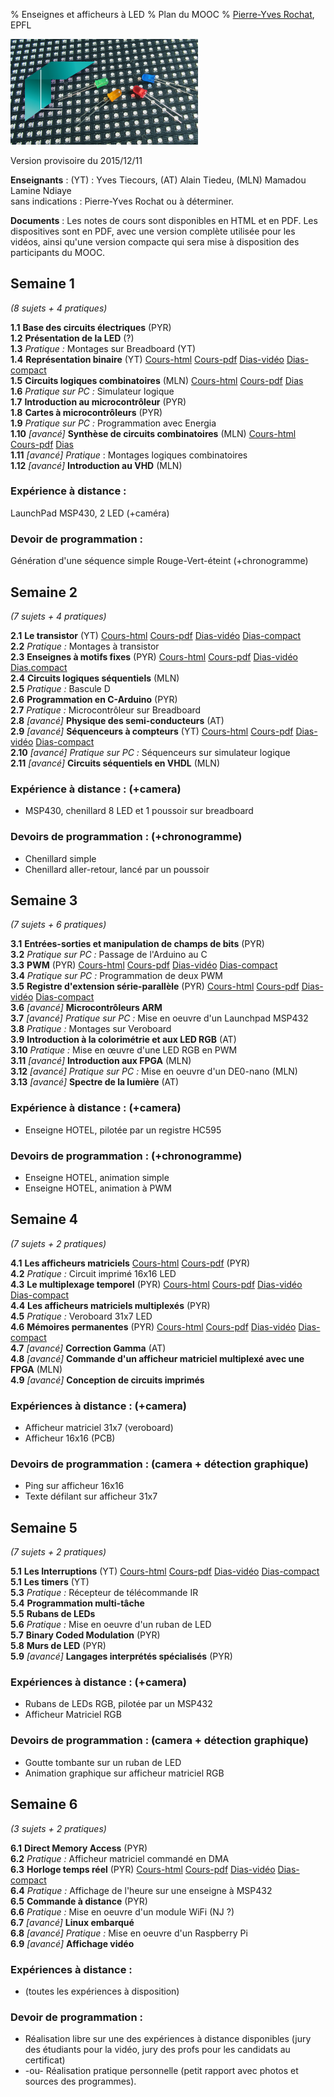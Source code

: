 % Enseignes et afficheurs à LED
% Plan du MOOC 
% [Pierre-Yves Rochat](mailto:pyr@pyr.ch), EPFL 

<!-- ![Vignette du MOOC](images/vignette.jpg "Vignette du MOOC") -->
<img src="images/vignette.jpg" alt="Vignette du MOOC" style="width: 300px; text-align=center;"/>

Version provisoire du 2015/12/11

<!-- *Etat d'avancement** : (t) ébauche du texte (tt) texte rédigé (f) figures dessinées (r) relecture -->

**Enseignants** : (YT) : Yves Tiecours, (AT) Alain Tiedeu, (MLN) Mamadou Lamine Ndiaye  
sans indications : Pierre-Yves Rochat ou à déterminer.

**Documents** : Les notes de cours sont disponibles en HTML et en PDF. Les dispositives sont en PDF, avec une version complète utilisée pour les vidéos, ainsi qu'une version compacte qui sera mise à disposition des participants du MOOC.

## Semaine 1  ##

*(8 sujets + 4 pratiques)*

**1.1** **Base des circuits électriques** (PYR)  
**1.2** **Présentation de la LED** (?)  
**1.3** *Pratique :* Montages sur Breadboard (YT)  
**1.4** **Représentation binaire** (YT) [Cours-html](binaire.html) [Cours-pdf](binaire.pdf) [Dias-vidéo](binaire-dia.pdf) [Dias-compact](binaire-dia-compact.pdf)   
**1.5** **Circuits logiques combinatoires** (MLN) [Cours-html](sys-combi.html) [Cours-pdf](sys-combi.html) [Dias](sys-combi-dia.pdf)  
**1.6** *Pratique sur PC :* Simulateur logique  
**1.7** **Introduction au microcontrôleur** (PYR)  
**1.8** **Cartes à microcontrôleurs** (PYR)  
**1.9** *Pratique sur PC :* Programmation avec Energia  
**1.10** *[avancé]* **Synthèse de circuits combinatoires** (MLN) [Cours-html](synth-combi.html) [Cours-pdf](synth-combi.html) [Dias](synth-combi-dia.pdf)  
**1.11** *[avancé]* *Pratique* : Montages logiques combinatoires  
**1.12** *[avancé]* **Introduction au VHD** (MLN)

### Expérience à distance :

LaunchPad MSP430, 2 LED (+caméra)

### Devoir de programmation :

Génération d'une séquence simple Rouge-Vert-éteint (+chronogramme)


## Semaine 2  ##

*(7 sujets + 4 pratiques)*

**2.1** **Le transistor** (YT) [Cours-html](transistor.html) [Cours-pdf](transistor.pdf) [Dias-vidéo](transistor-dia.pdf) [Dias-compact](transistor-dia-compact.pdf)   
**2.2** *Pratique :* Montages à transistor <!-- (2 segments de 4 LED) -->  
**2.3** **Enseignes à motifs fixes**  (PYR) [Cours-html](enseignes-fixes.html) [Cours-pdf](enseignes-fixes.pdf) [Dias-vidéo](enseignes-fixes-dia.pdf) [Dias.compact](enseignes-fixes-dia-compact.pdf)  
**2.4** **Circuits logiques séquentiels** (MLN)  
**2.5** *Pratique :* Bascule D  
**2.6** **Programmation en C-Arduino** (PYR)  
**2.7** *Pratique :* Microcontrôleur sur Breadboard  
**2.8** *[avancé]* **Physique des semi-conducteurs** (AT)  
**2.9** *[avancé]* **Séquenceurs à compteurs** (YT) [Cours-html](seq-compteur.html) [Cours-pdf](seq-compteur.pdf) [Dias-vidéo](seq-compteur-dia.pdf) [Dias-compact](seq-compteur-dia-compact.pdf)  
**2.10** *[avancé]* *Pratique sur PC :* Séquenceurs sur simulateur logique  
**2.11** *[avancé]* **Circuits séquentiels en VHDL** (MLN)

### Expérience à distance : (+camera)
* MSP430, chenillard 8 LED et 1 poussoir sur breadboard 

### Devoirs de programmation : (+chronogramme)
* Chenillard simple
* Chenillard aller-retour, lancé par un poussoir


## Semaine 3 ##

*(7 sujets + 6 pratiques)*

**3.1** **Entrées-sorties et manipulation de champs de bits** (PYR)  
**3.2** *Pratique sur PC :* Passage de l'Arduino au C  
**3.3** **PWM** (PYR) [Cours-html](pwm.html) [Cours-pdf](pwm.pdf) [Dias-vidéo](pwm-dia.pdf) [Dias-compact](pwm-dia-compact.pdf)  
**3.4** *Pratique sur PC :* Programmation de deux PWM  
**3.5** **Registre d'extension série-parallèle** (PYR) [Cours-html](registres-ser-par.html) [Cours-pdf](registres-ser-par.pdf) [Dias-vidéo](registres-ser-par-dia.pdf) [Dias-compact](registres-ser-par-dia-compact.pdf)  
**3.6** *[avancé]* **Microcontrôleurs ARM**  
**3.7** *[avancé]* *Pratique sur PC :* Mise en oeuvre d'un Launchpad MSP432  
**3.8** *Pratique :* Montages sur Veroboard  
**3.9** **Introduction à la colorimétrie et aux LED RGB** (AT)  
**3.10** *Pratique :* Mise en œuvre d'une LED RGB en PWM  
**3.11** *[avancé]* **Introduction aux FPGA** (MLN)  
**3.12** *[avancé]* *Pratique sur PC :* Mise en oeuvre d'un DE0-nano (MLN)  
**3.13** *[avancé]* **Spectre de la lumière** (AT)

### Expérience à distance : (+camera)
* Enseigne HOTEL, pilotée par un registre HC595

### Devoirs de programmation : (+chronogramme)
* Enseigne HOTEL, animation simple
* Enseigne HOTEL, animation à PWM


## Semaine 4 ##

*(7 sujets + 2 pratiques)*

**4.1** **Les afficheurs matriciels** [Cours-html](matrice.html) [Cours-pdf](matrice.pdf) (PYR)  
**4.2** *Pratique :* Circuit imprimé 16x16 LED  
**4.3** **Le multiplexage temporel**  (PYR) [Cours-html](multiplex.html) [Cours-pdf](multiplex.pdf) [Dias-vidéo](multiplex-dia.pdf) [Dias-compact](multiplex-dia-compact.pdf)  
**4.4** **Les afficheurs matriciels multiplexés** (PYR)  
**4.5** *Pratique :* Veroboard 31x7 LED  
**4.6** **Mémoires permanentes** (PYR) [Cours-html](memoires-perm.html) [Cours-pdf](memoires-perm.pdf) [Dias-vidéo](memoires-perm-dia.pdf) [Dias-compact](memoires-perm-dia-compact.pdf)  
**4.7** *[avancé]* **Correction Gamma** (AT)  
**4.8** *[avancé]* **Commande d'un afficheur matriciel multiplexé avec une FPGA** (MLN)  
**4.9** *[avancé]* **Conception de circuits imprimés** 

### Expériences à distance : (+camera)
* Afficheur matriciel 31x7 (veroboard)
* Afficheur 16x16 (PCB)

### Devoirs de programmation : (camera + détection graphique)
* Ping sur afficheur 16x16
* Texte défilant sur afficheur 31x7


## Semaine 5 ##

*(7 sujets + 2 pratiques)*

**5.1** **Les Interruptions** (YT) [Cours-html](inter.html) [Cours-pdf](inter.pdf) [Dias-vidéo](inter-dia.pdf) [Dias-compact](inter-dia-vidéo.pdf)  
**5.1** **Les timers** (YT)  
**5.3** *Pratique :* Récepteur de télécommande IR  
**5.4** **Programmation multi-tâche**  
**5.5** **Rubans de LEDs**  
**5.6** *Pratique :* Mise en oeuvre d'un ruban de LED  
**5.7** **Binary Coded Modulation** (PYR)  
**5.8** **Murs de LED** (PYR)  
**5.9** *[avancé]* **Langages interprétés spécialisés** (PYR)  

### Expériences à distance : (+camera)
* Rubans de LEDs RGB, pilotée par un MSP432
* Afficheur Matriciel RGB

### Devoirs de programmation : (camera + détection graphique)
* Goutte tombante sur un ruban de LED
* Animation graphique sur afficheur matriciel RGB


## Semaine 6 ##

*(3 sujets + 2 pratiques)*

**6.1** **Direct Memory Access** (PYR)  
**6.2** *Pratique :* Afficheur matriciel commandé en DMA  
**6.3** **Horloge temps réel** (PYR) [Cours-html](horloge.html) [Cours-pdf](horloge.pdf) [Dias-vidéo](horloge-dia.pdf) [Dias-compact](horloge-dia-compact.pdf)  
**6.4** *Pratique :* Affichage de l'heure sur une enseigne à MSP432  
**6.5** **Commande à distance** (PYR)  
**6.6** *Pratique :* Mise en oeuvre d'un module WiFi (NJ ?)  
**6.7** *[avancé]* **Linux embarqué**  
**6.8** *[avancé]* *Pratique :* Mise en oeuvre d'un Raspberry Pi  
**6.9** *[avancé]* **Affichage vidéo**  

### Expériences à distance : 
* (toutes les expériences à disposition)

### Devoir de programmation :
* Réalisation libre sur une des expériences à distance disponibles (jury des étudiants pour la vidéo, jury des profs pour les candidats au certificat)
* -ou- Réalisation pratique personnelle (petit rapport avec photos et sources des programmes).



